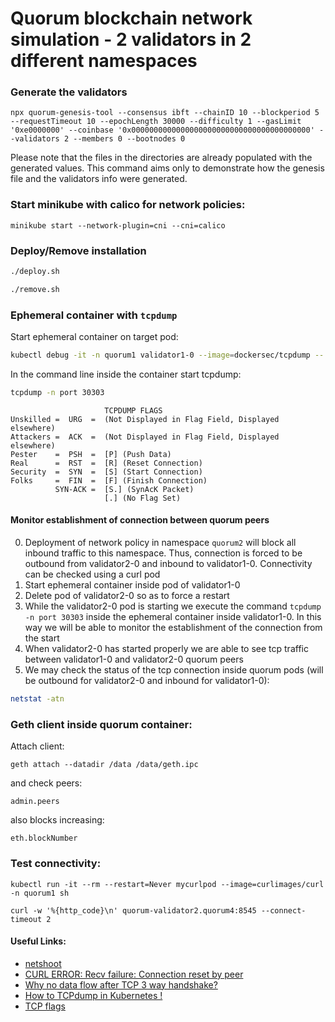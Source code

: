 
# Quorum blockchain network simulation - 2 validators in 2 different namespaces

### Generate the validators 

```
npx quorum-genesis-tool --consensus ibft --chainID 10 --blockperiod 5 --requestTimeout 10 --epochLength 30000 --difficulty 1 --gasLimit '0xe0000000' --coinbase '0x0000000000000000000000000000000000000000' --validators 2 --members 0 --bootnodes 0
```

Please note that the files in the directories are already populated with the generated values. This command aims only to demonstrate how the genesis file and the validators info were generated.

### Start minikube with calico for network policies:

```
minikube start --network-plugin=cni --cni=calico
```

### Deploy/Remove installation

```bash
./deploy.sh
```

```bash
./remove.sh
```

### Ephemeral container with `tcpdump` 

Start ephemeral container on target pod:

```bash
kubectl debug -it -n quorum1 validator1-0 --image=dockersec/tcpdump -- sh
```

In the command line inside the container start tcpdump:

```bash
tcpdump -n port 30303
```

```
                     TCPDUMP FLAGS
Unskilled =  URG  =  (Not Displayed in Flag Field, Displayed elsewhere) 
Attackers =  ACK  =  (Not Displayed in Flag Field, Displayed elsewhere)
Pester    =  PSH  =  [P] (Push Data)
Real      =  RST  =  [R] (Reset Connection)
Security  =  SYN  =  [S] (Start Connection)
Folks     =  FIN  =  [F] (Finish Connection)
          SYN-ACK =  [S.] (SynAcK Packet)
                     [.] (No Flag Set)
```

#### Monitor establishment of connection between quorum peers

0. Deployment of network policy in namespace `quorum2` will block all inbound traffic to this namespace. Thus, connection is forced to be outbound from validator2-0 and inbound to validator1-0. Connectivity can be checked using a curl pod
1. Start ephemeral container inside pod of validator1-0
2. Delete pod of validator2-0 so as to force a restart
3. While the validator2-0 pod is starting we execute the command `tcpdump -n port 30303` inside the ephemeral container inside validator1-0. In this way we will be able to monitor the establishment of the connection from the start
4. When validator2-0 has started properly we are able to see tcp traffic between validator1-0 and validator2-0 quorum peers
5. We may check the status of the tcp connection inside quorum pods (will be outbound for validator2-0 and inbound for validator1-0):

```bash
netstat -atn
```

### Geth client inside quorum container:

Attach client:

```
geth attach --datadir /data /data/geth.ipc
```

and check peers:

```
admin.peers
```

also blocks increasing:

```
eth.blockNumber
```

### Test connectivity:

```
kubectl run -it --rm --restart=Never mycurlpod --image=curlimages/curl -n quorum1 sh
```

```
curl -w '%{http_code}\n' quorum-validator2.quorum4:8545 --connect-timeout 2
```

#### Useful Links:

- [netshoot](https://hub.docker.com/r/nicolaka/netshoot)
- [CURL ERROR: Recv failure: Connection reset by peer](https://stackoverflow.com/questions/10285700/curl-error-recv-failure-connection-reset-by-peer-php-curl)
- [Why no data flow after TCP 3 way handshake?](https://ask.wireshark.org/question/9178/why-no-data-flow-after-tcp-3-way-handshake/)
- [How to TCPdump in Kubernetes !](https://cloudyuga.guru/hands_on_lab/tcpdump_kubernetes)
- [TCP flags](https://gist.github.com/tuxfight3r/9ac030cb0d707bb446c7)
